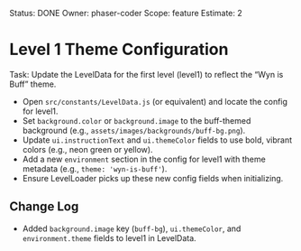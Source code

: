 Status: DONE
Owner: phaser-coder
Scope: feature
Estimate: 2

# Level 1 Theme Configuration

Task: Update the LevelData for the first level (level1) to reflect the “Wyn is Buff” theme.

- Open `src/constants/LevelData.js` (or equivalent) and locate the config for level1.
- Set `background.color` or `background.image` to the buff-themed background (e.g., `assets/images/backgrounds/buff-bg.png`).
- Update `ui.instructionText` and `ui.themeColor` fields to use bold, vibrant colors (e.g., neon green or yellow).
- Add a new `environment` section in the config for level1 with theme metadata (e.g., `theme: 'wyn-is-buff'`).
- Ensure LevelLoader picks up these new config fields when initializing.

## Change Log

- Added `background.image` key (`buff-bg`), `ui.themeColor`, and `environment.theme` fields to level1 in LevelData.
